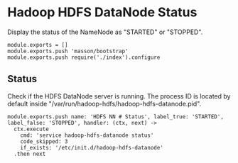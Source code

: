 
# Hadoop HDFS DataNode Status

Display the status of the NameNode as "STARTED" or "STOPPED".

    module.exports = []
    module.exports.push 'masson/bootstrap'
    module.exports.push require('./index').configure

## Status

Check if the HDFS DataNode server is running. The process ID is located by default
inside "/var/run/hadoop-hdfs/hadoop-hdfs-datanode.pid".

    module.exports.push name: 'HDFS NN # Status', label_true: 'STARTED', label_false: 'STOPPED', handler: (ctx, next) ->
      ctx.execute
        cmd: 'service hadoop-hdfs-datanode status'
        code_skipped: 3
        if_exists: '/etc/init.d/hadoop-hdfs-datanode'
      .then next
